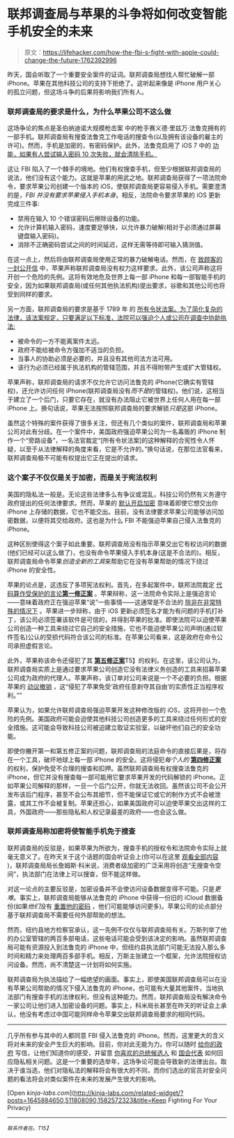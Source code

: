 # 联邦调查局与苹果的斗争将如何改变智能手机安全的未来

> 原文：<https://lifehacker.com/how-the-fbi-s-fight-with-apple-could-change-the-future-1762392996>

昨天，国会听取了一个重要安全案件的证词。联邦调查局想找人帮忙破解一部 iPhone。苹果在其他科技公司的支持下拒绝了。这听起来像是 iPhone 用户关心的孤立问题，但这场斗争的后果将影响我们所有人。



### **联邦调查局的要求是什么，为什么苹果公司不这么做**

这场争论的焦点是圣伯纳迪诺大规模枪击案 中的枪手赛义德·里兹万·法鲁克拥有的一部手机。联邦调查局有搜查法鲁克工作电话的搜查令(以及拥有该设备的雇主的许可)。然而，手机是加密的，有密码保护。此外，法鲁克启用了 iOS 7 中的 [功能，如果有人尝试输入密码 10 次失败，就会清除手机。](http://lifehacker.com/top-10-secret-features-of-ios-7-1336967278)

这让 FBI 陷入了一个棘手的境地。他们有权搜查手机，但至少根据联邦调查局的说法，他们没有这个能力。这就是苹果的用武之地。联邦调查局获得了一项法院命令，要求苹果公司创建一个版本的 iOS，使联邦调查局更容易侵入手机。需要澄清的是，*FBI 并没有要求苹果侵入手机本身*。相反，法院命令要求苹果的 iOS 更新完成三件事:

*   禁用在输入 10 个错误密码后擦除设备的功能。
*   允许计算机输入密码，速度要足够快，以允许暴力破解(相对于必须通过屏幕键盘输入密码)。
*   消除不正确密码尝试之间的时间延迟，这样无需等待即可输入猜测值。

在这一点上，然后将由联邦调查局使用正常的暴力破解电话。然而，在 [致顾客的一封公开信](http://www.apple.com/customer-letter/) 中，苹果声称联邦调查局没有权力这样要求。此外，该公司声称这将开创一个危险的先例。这将有效地危及世界上每一部 iPhone 和每一部智能手机的安全，因为如果联邦调查局(或任何其他执法机构)提出要求，谷歌和其他公司也将受到同样的要求。

另一方面，联邦调查局的要求是基于 1789 年 的 [所有令状法案。为了简化复杂的法律，该法案规定，只要满足以下标准，法院可以强迫个人或公司在调查中协助执法:](https://en.wikipedia.org/wiki/All_Writs_Act)

*   被命令的一方不能离案件太远。
*   政府不能给被命令方强加不适当的负担。
*   当事人的协助必须是必要的，并且没有其他司法方法可用。
*   该行为必须已经属于执法机构的管辖范围，并且不得附带产生或扩大管辖权。

苹果声称，联邦调查局的请求不仅允许它访问法鲁克的 iPhone(它确实有管辖权)，还允许访问任何 iPhone(联邦调查局没有*而不是*的管辖权)。他们说，这相当于建立了一个后门，只要它存在，就没有办法阻止它被世界上任何人用在每一部 iPhone 上。换句话说，苹果无法按照联邦调查局的要求解锁*只是*这部 iPhone。

虽然这个特殊的案件获得了很多关注，但还有几个类似的案件，联邦调查局和苹果公司对此有分歧。在一个案件中，美国政府强迫苹果公司为一名毒贩的 iPhone 制作一个“旁路设备”，一名法官裁定“[所有令状法案]的这种解释的合宪性令人怀疑，以至于从法律解释的角度来看，它是不允许的。”换句话说，在那位法官看来，联邦调查局极不可能有权提出它正在提出的请求。

### **这个案子不仅仅是关于加密，而是关于宪法权利**

美国的隐私法一般是。无论这些法律多么有争议或混乱，科技公司仍然有义务遵守政府提出的任何法律要求。然而，苹果的 [默认开启加密](http://arstechnica.com/apple/2014/09/apple-expands-data-encryption-under-ios-8-making-handover-to-cops-moot/) 意味着即使它想交出你 iPhone 上存储的数据，它也不能交出。目前，没有法律要求苹果公司能够访问加密数据，以便将其交给政府。这也是为什么 FBI 不能强迫苹果自己侵入法鲁克的 iPhone。

这种区别使得这个案子如此重要。联邦调查局没有指示苹果交出它有权访问的数据(他们已经可以这么做了)，也没有命令苹果侵入手机本身(这是不合法的)。相反，联邦调查局命令苹果*创造全新的工具*来帮助它在没有苹果帮助的情况下绕过 iPhone 的安全性。

苹果的论点是，这违反了多项宪法权利。首先，在多起案件中，联邦法院裁定 [代码算作受保护的言论](http://www.dailydot.com/politics/apple-iphone-doj-fbi-code-speech-calea-cindy-cohn-interview/)[**第一修正案**](https://www.law.cornell.edu/constitution/first_amendment) 。苹果辩称，这一法院命令实际上是强迫言论——意味着政府正在强迫苹果“说”一些事情——这通常是不合法的 [除非在非常特殊的情况下](https://www.washingtonpost.com/news/volokh-conspiracy/wp/2014/04/07/what-are-the-constitutional-limits-on-compelled-commercial-speech/) 。苹果进一步辩称，由于 iOS 更新必须签名才能为有问题的手机打补丁，该公司必须签署该软件是可信的，并得到苹果的批准。即使法院可以迫使苹果公司创造一种工具来绕过它自己的安全措施，它也不能迫使苹果公司声明(通过软件签名)公认的受损代码符合该公司的标准。在苹果公司看来，这是政府在命令公司承担虚假言论。

此外，苹果称该命令还侵犯了其 [**第五修正案**](https://www.law.cornell.edu/wex/fifth_amendment)T5】的权利。在这里，该公司认为，联邦调查局实质上是通过要求苹果公司创造它没有法律义务创造的工具来招募苹果公司成为政府的代理人。苹果声称，该订单对公司来说是一个不必要的负担。根据苹果的 [动议撤销](http://www.scribd.com/doc/300528595/Motion-to-Vacate-Brief-and-Supporting-Declarations) ，这“侵犯了苹果免受‘政府任意剥夺其自由’的实质性正当程序权利。”"

苹果认为，如果允许联邦调查局强迫苹果开发这种修改版的 iOS，这将开创一个危险的先例。美国政府可能会迫使其他科技公司创造更多的工具来绕过任何形式的安全措施。这可能会导致科技公司被迫建立取证实验室，以破坏他们自己的安全功能。

即使你撇开第一和第五修正案的问题，联邦调查局的法庭命令的直接后果是，将存在一个工具，破坏地球上每一部 iPhone 的安全。这将侵犯*每个人的* [**第四修正案**](https://www.law.cornell.edu/wex/fourth_amendment) 的权利，保护免受不合理的搜查和扣押。虽然联邦调查局有权搜查法鲁克的 iPhone，但它并没有搜查每一部可能用它要求苹果开发的代码解锁的 iPhone。正如苹果公司解释的那样，一旦一个后门公开，你就无法收回。虽然该公司不会公开发布该后门程序，甚至不会公布其细节，但不能保证它或它的制作方式不会被泄露，或其工作不会被复制。苹果还担心，如果美国政府可以迫使苹果交出这样的工具，外国政府——那些隐私和人权记录最差的政府——也会这么做。

### **联邦调查局称加密将使智能手机免于搜查**

联邦调查局的反驳是，如果苹果为所欲为，搜查手机的授权令和法院命令实际上就毫无意义了。在昨天关于这个话题的国会听证会上(你可以在这里 [观看全部内容](https://www.youtube.com/watch?v=g1GgnbN9oNw) )，联邦调查局局长詹姆斯·科米说，消费者级加密的广泛采用将创造“无搜查令空间”，执法部门在法律上可以搜查，但不能这样做。

对这一论点的主要反驳是，加密设备并不会使访问设备数据变得不可能。只是*更难*。事实上，联邦调查局能够从法鲁克的 iPhone 中获得一份旧的 iCloud 数据备份(如果*他们*没有 [重置他的密码](http://recode.net/2016/02/21/fbi-says-resetting-san-bernardino-shooters-apple-id-password-not-a-screwup/) ，他们可能能够访问更多)。苹果公司的论点部分基于联邦调查局不需要任何外部帮助的想法。

然而，纽约县地方检察官承认，这一先例不仅仅与联邦调查局有关。万斯列举了他的办公室管辖的两百多部电话，这些电话可能会受到该决定的影响。虽然联邦调查局可能有资源投入到法鲁克的 iPhone 中，但纽约县执法部门可能无法投入那么多时间和精力来处理两百多部手机。相反，万斯主张建立一个框架，允许法院授权访问设备。然而，尚不清楚这一计划将如何实施。

联邦调查局为执法描绘了一幅绝望的画面。事实上，即使美国联邦调查局可以在没有苹果公司帮助的情况下侵入法鲁克的 iPhone，也可能有大量其他案件，当地执法部门有搜查手机的法律权利，但没有这种能力。然而，联邦调查局没有解决命令一家公司让他们进入加密设备的问题。事实上，科米局长甚至在昨天的听证会上承认，他没有考虑过中国可能同样命令苹果交出联邦调查局要求的相同代码。

* * *

几乎所有参与其中的人都同意 FBI 侵入法鲁克的 iPhone。然而，这里更大的含义将对未来的安全产生巨大的影响。目前，你对此无能为力。你可以随时 [给你的政府](http://lifehacker.com/how-to-contact-and-properly-communicate-with-your-gover-5871810) 写信，让他们知道你的感受，并留意 [你喜欢的总统候选人](http://gizmodo.com/gizmodos-guide-to-the-2016-presidential-election-1761116974) 和 [国会代表](http://lifehacker.com/4usxus-is-your-one-stop-shop-for-keeping-up-with-your-c-1758949064) 如何回应隐私相关问题。这是一个重要的选举年，这场争论可能会导致新的法律出台。取决于谁当选，他们对隐私法的解释将会有很大的不同，而你们选出的官员对安全问题的看法将会对类似案件在未来的发展产生很大的影响。

[Open *kinja-labs.com*](http://kinja-labs.com/related-widget/?posts=1645884650,511808090,1582572323&title=Keep Fighting For Your Privacy)

* * *

<small>*联系作者在*</small>[<small></small>](mailto:eric@lifehacker.com)*<small>*。*T15】</small>*